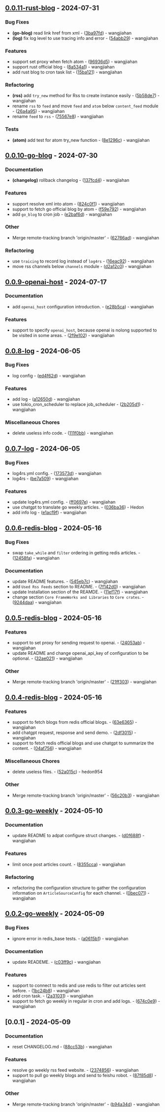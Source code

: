 ## [0.0.11-rust-blog](https://github.com/hedon-rust-road/compare/v0.0.10-go-blog..v0.0.11-rust-blog) - 2024-07-31

### Bug Fixes

- **(go-blog)** read link href from xml - ([3ba97fd](https://github.com/hedon-rust-road/commit/3ba97fddde9b586a55a48b4ba517dad9ba36e90b)) - wangjiahan
- **(log)** fix log level to use tracing info and error - ([54abb29](https://github.com/hedon-rust-road/commit/54abb29a1a64d0078ccf2dffae797a8dcce07d70)) - wangjiahan

### Features

- support set proxy when fetch atom - ([96936d5](https://github.com/hedon-rust-road/commit/96936d5bbfed77914fae4097ae5b08e5a844e126)) - wangjiahan
- support rust official blog - ([8a534a1](https://github.com/hedon-rust-road/commit/8a534a1601e286fbc16d32bc4b4c9314730cb196)) - wangjiahan
- add rust blog to cron task list - ([15ba121](https://github.com/hedon-rust-road/commit/15ba121685dbecbf83c8a828258e82260198771f)) - wangjiahan

### Refactoring

- **(rss)** add `try_new` method for Rss to create instance easily - ([5b58de7](https://github.com/hedon-rust-road/commit/5b58de7d0861c00051462b5166c41cc1d71d46c9)) - wangjiahan
- rename `rss` to `feed` and move `feed` and `atom` below `content_feed` module - ([26a4a95](https://github.com/hedon-rust-road/commit/26a4a9538fc24bb9eae776001fe78c3697587f89)) - wangjiahan
- rename `feed` to `rss` - ([75567e8](https://github.com/hedon-rust-road/commit/75567e8bff05d9b8cea4663e0375509e73fd3e29)) - wangjiahan

### Tests

- **(atom)** add test for atom try_new function - ([8e1296c](https://github.com/hedon-rust-road/commit/8e1296c531b900e9f951c259d42230197bac191a)) - wangjiahan

<!-- generated by git-cliff -->

<!-- generated by git-cliff -->
## [0.0.10-go-blog](https://github.com/hedon-rust-road/compare/v0.0.9-openai-host..v0.0.10-go-blog) - 2024-07-30

### Documentation

- **(changelog)** rollback changelog - ([137fcd4](https://github.com/hedon-rust-road/commit/137fcd42da8bd2bd310ad2b1a7be25bd925e225a)) - wangjiahan

### Features

- support resolve xml into atom - ([824c0f1](https://github.com/hedon-rust-road/commit/824c0f169defe2f182bc7ec3379d0c0784aad2f0)) - wangjiahan
- support to fetch go official blog by atom - ([f59e792](https://github.com/hedon-rust-road/commit/f59e792e60379e592bd975a9bde4379225f92603)) - wangjiahan
- add `go_blog` to cron job - ([e2baf6d](https://github.com/hedon-rust-road/commit/e2baf6d1b2fba78fe7b62ad8df35a9022a803c20)) - wangjiahan

### Other

- Merge remote-tracking branch 'origin/master' - ([62766ad](https://github.com/hedon-rust-road/commit/62766adc2612d284f87b50367a616806d3ba87bd)) - wangjiahan

### Refactoring

- use `traicing` to record log instead of `log4rs` - ([16eac92](https://github.com/hedon-rust-road/commit/16eac9267a35e2a65cffe28155fbc6b3f16da0be)) - wangjiahan
- move rss channels below `channels` module - ([d2a12c0](https://github.com/hedon-rust-road/commit/d2a12c0d0f04cfa261cb02004c1fc0eb0d85a6ab)) - wangjiahan

<!-- generated by git-cliff -->
## [0.0.9-openai-host](https://github.com/hedon-rust-road/compare/v0.0.8-log..v0.0.9-openai-host) - 2024-07-17

### Documentation

- add `openai_host` configuration introduction. - ([e28b5ca](https://github.com/hedon-rust-road/commit/e28b5ca3abde8dc77cf298cdb1dc9fc69735f3c2)) - wangjiahan

### Features

- support to specify `openai_host`, because openai is nolong supported to be visited in some areas. - ([2f9e102](https://github.com/hedon-rust-road/commit/2f9e102485a00d5df7e7c21af9a6c34f71c68bd9)) - wangjiahan

<!-- generated by git-cliff -->
## [0.0.8-log](https://github.com/hedon-rust-road/compare/v0.0.7-log..v0.0.8-log) - 2024-06-05

### Bug Fixes

- log config - ([ed4f62d](https://github.com/hedon-rust-road/commit/ed4f62dc7384e0f8436045fcded39b2f956e770b)) - wangjiahan

### Features

- add log - ([a12650d](https://github.com/hedon-rust-road/commit/a12650d8b9cc8a6216445afaee96a09a9541d4ae)) - wangjiahan
- use tokio_cron_scheduler to replace job_scheduler - ([2b205d1](https://github.com/hedon-rust-road/commit/2b205d1a26d491477f1484e02d5762394973deb7)) - wangjiahan

### Miscellaneous Chores

- delete useless info code. - ([111f0bb](https://github.com/hedon-rust-road/commit/111f0bbb3930a94384e51aca4cc9d0f84fb07bb1)) - wangjiahan

<!-- generated by git-cliff -->
## [0.0.7-log](https://github.com/hedon-rust-road/compare/v0.0.6-redis-blog..v0.0.7-log) - 2024-06-05

### Bug Fixes

- log4rs.yml config. - ([173573d](https://github.com/hedon-rust-road/commit/173573d4c43f5c15bf96c94a15f6f0d4f812353f)) - wangjiahan
- log4rs - ([be7a509](https://github.com/hedon-rust-road/commit/be7a509b2cae2b7c8dd9f41d88deb7321d858c95)) - wangjiahan

### Features

- update log4rs.yml config. - ([ff0697e](https://github.com/hedon-rust-road/commit/ff0697ebd7ed04290dbb051dfc2f3a124a44cf03)) - wangjiahan
- use chatgpt to translate go weekly articles. - ([036ba36](https://github.com/hedon-rust-road/commit/036ba36df82827459715f1ae370caa675799afdb)) - Hedon
- add info log - ([e1acf9f](https://github.com/hedon-rust-road/commit/e1acf9f880c75ce4faa0fd97e0b21f482cbebad4)) - wangjiahan

<!-- generated by git-cliff -->
## [0.0.6-redis-blog](https://github.com/hedon-rust-road/compare/v0.0.5-redis-blog..v0.0.6-redis-blog) - 2024-05-16

### Bug Fixes

- swap `take_while` and `filter` ordering in getting redis articles. - ([12458fa](https://github.com/hedon-rust-road/commit/12458fae8dc384c72fca58194ed5b712304608cc)) - wangjiahan

### Documentation

- update README features. - ([545eb7c](https://github.com/hedon-rust-road/commit/545eb7c1ba689344e49dfa99aa0942ba6ab0ee5c)) - wangjiahan
- add `Used Rss Feeds` section to README. - ([7f142d0](https://github.com/hedon-rust-road/commit/7f142d0bfa6dad1cbc8570e753a7bb2183709025)) - wangjiahan
- update Installation section of the REAMDE. - ([11ef17f](https://github.com/hedon-rust-road/commit/11ef17fc281c45fd77b2bd04f15acf23f2191648)) - wangjiahan
- change section `Core FrameWorks and Libraries` to `Core crates`. - ([9244daa](https://github.com/hedon-rust-road/commit/9244daabd45e00cb8b959405cb0ab7514102e3c3)) - wangjiahan

<!-- generated by git-cliff -->
## [0.0.5-redis-blog](https://github.com/hedon-rust-road/compare/v0.0.4-redis-blog..v0.0.5-redis-blog) - 2024-05-16

### Features

- support to set proxy for sending request to openai. - ([24053ab](https://github.com/hedon-rust-road/commit/24053ab1ae20fa93bc284e6712dfada2db42c7b9)) - wangjiahan
- update README and change openai_api_key of configuration to be optional. - ([32ae021](https://github.com/hedon-rust-road/commit/32ae02180fd602fb0b9798c357ac3d12fc05fd87)) - wangjiahan

### Other

- Merge remote-tracking branch 'origin/master' - ([21ff303](https://github.com/hedon-rust-road/commit/21ff303420de61bff2736f3f2ed06108e188e201)) - wangjiahan

<!-- generated by git-cliff -->
## [0.0.4-redis-blog](https://github.com/hedon-rust-road/compare/v0.0.3-go-weekly..v0.0.4-redis-blog) - 2024-05-16

### Features

- support to fetch blogs from redis official blogs. - ([63e6365](https://github.com/hedon-rust-road/commit/63e6365621be6743c0e48d35426037ece293d3ce)) - wangjiahan
- add chatgpt request, response and send demo. - ([2df3015](https://github.com/hedon-rust-road/commit/2df30151a4cc7f201dac6e5eee6338ae026dfeb9)) - wangjiahan
- support to fetch redis official blogs and use chatgpt to summarize the content. - ([04af756](https://github.com/hedon-rust-road/commit/04af756a7a4ffe12299adbe43404962e337d55c1)) - wangjiahan

### Miscellaneous Chores

- delete useless files. - ([52a015c](https://github.com/hedon-rust-road/commit/52a015cf18213a37d0bb1238b60aacc8aee6d7de)) - hedon954

### Other

- Merge remote-tracking branch 'origin/master' - ([56c20b3](https://github.com/hedon-rust-road/commit/56c20b318c6838a7d5eea2f06f4057fcc5254d5e)) - wangjiahan

<!-- generated by git-cliff -->
## [0.0.3-go-weekly](https://github.com/hedon-rust-road/compare/v0.0.2-go-weekly..v0.0.3-go-weekly) - 2024-05-10

### Documentation

- update README to adpat configure struct changes. - ([d0f688f](https://github.com/hedon-rust-road/commit/d0f688f5c7d98c92a53f198a50f47d9bdc42230d)) - wangjiahan

### Features

- limit once post articles count. - ([8355cca](https://github.com/hedon-rust-road/commit/8355ccaf3f83ddce3390cb8cee8be2caadfcb1d0)) - wangjiahan

### Refactoring

- refactoring the configuration structure to gather the configuration information on `ArticleSourceConfig` for each channel. - ([0bec071](https://github.com/hedon-rust-road/commit/0bec071c1220f63ffe61122725bffbbd20b08873)) - wangjiahan

<!-- generated by git-cliff -->
## [0.0.2-go-weekly](https://github.com/hedon-rust-road/compare/v0.0.1..v0.0.2-go-weekly) - 2024-05-09

### Bug Fixes

- ignore error in redis_base tests. - ([a0615b1](https://github.com/hedon-rust-road/commit/a0615b18962bd47e0e1c2e947855edd6bbe8b595)) - wangjiahan

### Documentation

- update READEME. - ([c03ff9c](https://github.com/hedon-rust-road/commit/c03ff9c71925432f03d08bab53aaaa1a66e53dc7)) - wangjiahan

### Features

- support to connect to redis and use redis to filter out articles sent before. - ([1bc24b8](https://github.com/hedon-rust-road/commit/1bc24b8c2c1329a8bde9cfff9406905ffe7c8559)) - wangjiahan
- add cron task. - ([2a31031](https://github.com/hedon-rust-road/commit/2a3103178ffd931f139becccc552bdd7cf6b0895)) - wangjiahan
- support to fetch go weekly in regular in cron and add logs. - ([674c0e9](https://github.com/hedon-rust-road/commit/674c0e94c0a1cfdd5a9a689148d53da1da3eec00)) - wangjiahan

<!-- generated by git-cliff -->
## [0.0.1] - 2024-05-09

### Documentation

- reset CHANGELOG.md - ([88cc53b](https://github.com/hedon-rust-road/commit/88cc53bbf285bfefbcd6982edf2c17ccceb6cc43)) - wangjiahan

### Features

- resolve go weekly rss feed website. - ([2374856](https://github.com/hedon-rust-road/commit/2374856cf5dc05f7c2042771d64cfa7123db4520)) - wangjiahan
- support to pull go weekly blogs and send to feishu robot. - ([87f85d8](https://github.com/hedon-rust-road/commit/87f85d8e26c4d2d579787f79384f163007cf36f9)) - wangjiahan

### Other

- Merge remote-tracking branch 'origin/master' - ([b94a34d](https://github.com/hedon-rust-road/commit/b94a34d4f673e61e08384d515bd6ea3a7e08e031)) - wangjiahan

<!-- generated by git-cliff -->
